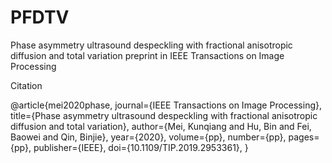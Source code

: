 # PFDTV
Phase asymmetry ultrasound despeckling with fractional anisotropic diffusion and total variation
preprint in IEEE Transactions on Image Processing

Citation

@article{mei2020phase,
  journal={IEEE Transactions on Image Processing},
  title={Phase asymmetry ultrasound despeckling with fractional anisotropic diffusion and total variation},
  author={Mei, Kunqiang and Hu, Bin and Fei, Baowei and Qin, Binjie},
  year={2020},
  volume={pp},
  number={pp},
  pages={pp},
  publisher={IEEE},
  doi={10.1109/TIP.2019.2953361},
}

